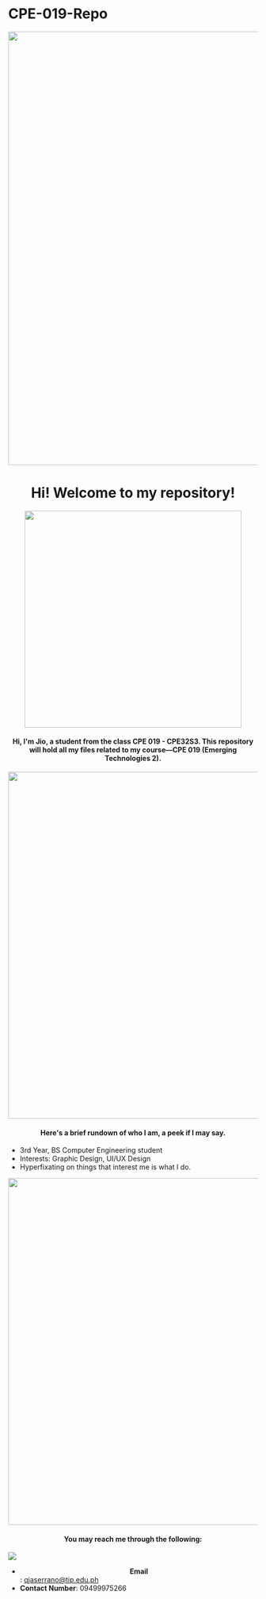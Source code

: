 # CPE-019-Repo

<p align="center">
  <img width="875" src="https://github.com/serranojio/CPE-019-Repo/assets/157586862/78addd8f-f7da-471c-aa02-9b8965836cec">
</p>

<h1 align="center">Hi! Welcome to my repository!</h1>

<p align="center">
  <img width="438" src="https://github.com/serranojio/CPE-019-Repo/assets/157586862/b154da94-f5fe-4c1a-a009-4dfb814c3f47">
</p>

<h4 align="center">
Hi, I'm Jio, a student from the class CPE 019 - CPE32S3. This repository will hold all my files related to my course—CPE 019 (Emerging Technologies 2).
</h4>

<p align="center">
  <img width="700" src="https://github.com/serranojio/CPE-019-Repo/assets/157586862/b371b7ee-1b8d-49d5-a7d5-a57706fd6ab2">
</p>


<h4 align="center"> Here's a brief rundown of who I am, a peek if I may say. </h4>

- 3rd Year, BS Computer Engineering student
- Interests: Graphic Design, UI/UX Design
- Hyperfixating on things that interest me is what I do.


<p align="center">
  <img width="700" src="https://github.com/serranojio/CPE-019-Repo/assets/157586862/0ccaed3e-a877-4fe9-9d63-9c049bc8a161">
</p>

<h4 align="center"> You may reach me through the following: </h4>

[<img src="path/to/image.png">](https://link-to-your-URL/)
- <b><center>Email</center></b>: qjaserrano@tip.edu.ph
- <b>Contact Number</b>: 09499975266



